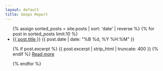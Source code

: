 ```yaml
---
layout: default
title: Geops Report
---
```


<ul class="article-list">
{% assign sorted_posts = site.posts | sort: 'date' | reverse %}
{% for post in sorted_posts limit:10 %}
  <li>
    <a class="article-title" href="{{ site.baseurl }}{{ post.url }}">{{ post.title }}</a>
    <span class="article-date">{{ post.date | date: "%B %d, %Y %H:%M" }}</span>
    <p>
      {% if post.excerpt %}
        {{ post.excerpt | strip_html | truncate: 400 }}
      {% endif %}
      <a class="read-more" title="{{ post.title }}" href="{{ site.baseurl }}{{ post.url }}">Read more</a>
    </p>
  </li>
{% endfor %}
</ul>
